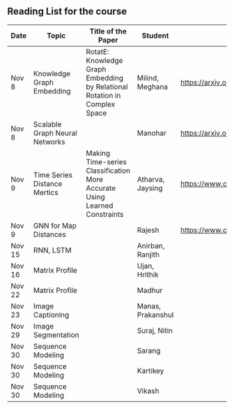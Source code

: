 Reading List for the course
---------------------------

|Date|Topic |Title of the Paper | Student | Paper Link|
|---|-------|---|---|---|
| Nov 8 |Knowledge Graph Embedding  | RotatE: Knowledge Graph Embedding by Relational Rotation in Complex Space | Milind, Meghana |https://arxiv.org/abs/1902.10197|
| Nov 8 |Scalable Graph Neural Networks  |  | Manohar |https://arxiv.org/abs/1902.10197|
| Nov 9 |Time Series Distance Mertics | Making Time-series Classification More Accurate Using Learned Constraints| Atharva, Jaysing |https://www.cs.ucr.edu/~eamonn/RATANAMC.pdf|
| Nov 9 |GNN for Map Distances | | Rajesh |https://www.cs.ucr.edu/~eamonn/RATANAMC.pdf|
| Nov 15|RNN, LSTM | | Anirban, Ranjith | |
| Nov 16|Matrix Profile |  | Ujan, Hrithik| |
| Nov 22|Matrix Profile | | Madhur| |
| Nov 23|Image Captioning | | Manas, Prakanshul| |
| Nov 29|Image Segmentation | | Suraj, Nitin    | |
| Nov 30|Sequence Modeling| | Sarang| |
| Nov 30|Sequence Modeling| | Kartikey | |
| Nov 30|Sequence Modeling| | Vikash  | |
